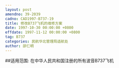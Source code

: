 ```yaml
---
layout: post
amendno: 39-2039
cadno: CAD1997-B737-19
title: 修改B737飞机的维修方案
date: 1997-10-30 00:00:00 +0800
effdate: 1997-11-12 00:00:00 +0800
tag: B737
categories: 民航华北管理局适航处
author: 邵仁明
---
```


##适用范围:
在中华人民共和国注册的所有波音B737飞机

